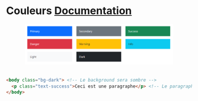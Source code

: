 # Couleurs [Documentation](https://getbootstrap.com/docs/5.1/customize/color/#all-colors)

<p align="center">
  <img src='assets/img/Bootstrap_Colors.png'  width='80%'>
</p>

```html

<body class="bg-dark"> <!-- Le background sera sombre -->
  <p class="text-success">Ceci est une paragraphe</p> <!-- Le paragraphe sera vert -->
</body>

```
